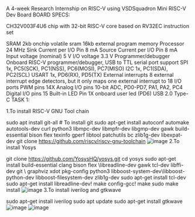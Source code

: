 A 4-week Research Internship on RISC-V using VSDSquadron Mini RISC-V Dev Board BOARD SPECS:

CH32V003F4U6 chip with 32-bit RISC-V core based on RV32EC instruction set

SRAM 2kb onchip volatile sram 16kb external program memory Processor 24 MHz Sink Current per I/O Pin 8 mA Source Current per I/O Pin 8 mA Input voltage (nominal) 5 V I/O voltage 3.3 V Programmer/debugger Onboard RISC-V programmer/debugger, USB to TTL serial port support SPI 1x, PC5(SCK), PC1(NSS), PC6(MOSI), PC7(MISO) I2C 1x, PC1(SDA), PC2(SCL) USART 1x, PD6(RX), PD5(TX) External interrupts 8 external interrupt edge detectors, but it only maps one external interrupt to 18 I/O ports PWM pins 14X Analog I/O pins 10-bit ADC, PD0-PD7, PA1, PA2, PC4 Digital I/O pins 15 Built-in LED Pin 1X onboard user led (PD6) USB 2.0 Type-C TASK 1:

1.To install RISC-V GNU Tool chain

sudo apt install git-all # To install git sudo apt-get install autoconf automake autotools-dev curl python3 libmpc-dev libmpfr-dev libgmp-dev gawk build-essential bison flex texinfo gperf libtool patchutils bc zlib1g-dev libexpat-dev git clone https://github.com/riscv/riscv-gnu-toolchain
![image](https://github.com/sripadma19/sripadmach/assets/161410141/697fe3b6-dfba-4a15-bf8a-bcde199e230a)
2.To install Yosys

git clone https://github.com/YosysHQ/yosys.git cd yosys sudo apt-get install build-essential clang bison flex \libreadline-dev gawk tcl-dev libffi-dev git \ graphviz xdot pkg-config python3 libboost-system-dev\libboost-python-dev libboost-filesystem-dev zlib1g-dev sudo apt-get install tcl-dev sudo apt-get install libreadline-dev! make config-gcc! make sudo make install
![image](https://github.com/sripadma19/sripadmach/assets/161410141/4541719f-7f47-4b5d-aca5-69fe4201deda)
3.To install iverilog and gtkwave

sudo apt-get install iverilog sudo apt update sudo apt-get install gtkwave
![image](https://github.com/sripadma19/sripadmach/assets/161410141/b4c6386b-b81e-43a5-82da-6fb2bb39fa4c)
![image](https://github.com/sripadma19/sripadmach/assets/161410141/c9152cbf-fa0a-44ac-8aa2-c985544e19c8)



